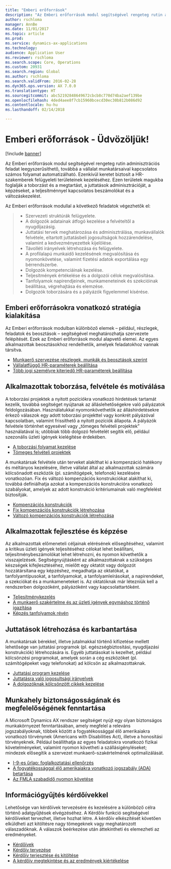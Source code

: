 ```yaml
---
title: "Emberi erőforrások"
description: "Az Emberi erőforrások modul segítségével rengeteg rutin adminisztrációs feladat leegyszerűsíthető, továbbá a vállalat munkatársaival kapcsolatos számos folyamat automatizálható. Ezenkívül keretet biztosít a HR-szakemberek felügyeleti területeinek kezeléséhez. Ezen területek magukba foglalják a toborzást és a megtartást, a juttatások adminisztrációját, a képzéseket, a teljesítménnyel kapcsolatos beszámolókat és a változáskezelést."
author: rschloma
manager: AnnBe
ms.date: 11/01/2017
ms.topic: article
ms.prod: 
ms.service: dynamics-ax-applications
ms.technology: 
audience: Application User
ms.reviewer: rschloma
ms.search.scope: Core, Operations
ms.custom: 20931
ms.search.region: Global
ms.author: rschloma
ms.search.validFrom: 2016-02-28
ms.dyn365.ops.version: AX 7.0.0
ms.translationtype: HT
ms.sourcegitcommit: abc52192848649672cbcb8c770d74ba2aef139be
ms.openlocfilehash: 4ded4aee8f7cb15960bcecd30ec30b812b086d92
ms.contentlocale: hu-hu
ms.lasthandoff: 02/14/2018

---
```


# <a name="welcome-to-human-resources"></a>Emberi erőforrások - Üdvözöljük!

[!include [banner](../includes/banner.md)]

Az Emberi erőforrások modul segítségével rengeteg rutin adminisztrációs feladat leegyszerűsíthető, továbbá a vállalat munkatársaival kapcsolatos számos folyamat automatizálható. Ezenkívül keretet biztosít a HR-szakemberek felügyeleti területeinek kezeléséhez. Ezen területek magukba foglalják a toborzást és a megtartást, a juttatások adminisztrációját, a képzéseket, a teljesítménnyel kapcsolatos beszámolókat és a változáskezelést.

Az Emberi erőforrások modullal a következő feladatok végezhetők el:

> + Szervezeti struktúrák felügyelete.
> + A dolgozók adatainak átfogó kezelése a felvételtől a nyugdíjazásig.
> + Juttatási tervek meghatározása és adminisztrálása, munkavállalók felvétele, eltartott juttatásbeli jogosultságok hozzárendelése, valamint a kedvezményezettek kijelölése.
> + Távolléti irányelvek létrehozása és felügyelete.
> + A profilalapú munkaidő kezelésének megvalósítása és nyomonkövetése, valamint fizetési adatok exportálása egy bérrendszerbe.
> + Dolgozók kompetenciáinak kezelése.
> + Teljesítmények értékelése és a dolgozói célok megvalósítása.
> + Tanfolyamok napirendjeinek, munkameneteinek és szekcióinak beállítása, végrehajtása és elemzése.
> + Dolgozók toborzására és a pályázók figyelemmel kísérése.

<a name="develop-a-human-resources-strategy"></a>Emberi erőforrásokra vonatkozó stratégia kialakítása
---------------------------------------------------------

Az Emberi erőforrások modulban különböző elemek – például, részlegek, feladatok és beosztások – segítségével meghatározhatja szervezete felépítését. Ezek az Emberi erőforrások modul alapvető elemei. Az egyes alkalmazottak beosztásokhoz rendelhetők, amelyek feladatokhoz vannak társítva.

-   [Munkaerő szervezése részlegek, munkák és beosztások szerint](../../talent/departments-jobs-positions.md)
-   [Vállalatfüggő HR-paraméterek beállítása](../../talent/set-up-company-specific-hr-parameters.md)
-   [Több jogi személyre kiterjedő HR-paraméterek beállítása](../../talent/set-up-hr-parameters-across-legal-entities.md) 

## <a name="recruit-hire-and-motivate-employees"></a>Alkalmazottak toborzása, felvétele és motiválása

A toborzási projektek a nyitott pozíciókra vonatkozó hirdetések tartamát kezelik, továbbá segítséget nyújtanak az álláslehetőségekre való pályázatok feldolgozásában. Használatukkal nyomonkövethetők az álláshirdetésekre érkező válaszok egy adott toborzási projekttel vagy konkrét pályázóval kapcsolatban, valamint frissíthető a nyitott pozíciók állapota. A pályázók felvétele történhet egyesével vagy „tömeges felvételi projektek” használatával is; utóbbiak több dolgozó felvételét segítik elő, például szezonális üzleti igények kielégítése érdekében.

-   [A toborzási folyamat kezelése](manage-recruiting-process.md)
-   [Tömeges felvételi projektek](mass-hire-projects.md) 

A munkatársak felvétele után terveket alakíthat ki a kompenzáció hatékony és méltányos kezelésére, illetve vállalat által az alkalmazottak számára kölcsönadott eszközök (pl. számítógépek, telefonok) kezelésére vonatkozóan. Fix és változó kompenzációs konstrukciókat alakíthat ki, továbbá definiálhatja azokat a kompenzációs konstrukcióra vonatkozó szabályokat, amelyek az adott konstrukció kritériumainak való megfelelést biztosítják.

-   [Kompenzációs konstrukciók](../../talent/compensation-plans.md)
-   [Fix kompenzációs konstrukciók létrehozása](../../talent/create-fixed-compensation-plans.md)
-   [Változó kompenzációs konstrukciók létrehozása](../../talent/create-variable-compensation-plans.md)

## <a name="develop-and-train-employees"></a>Alkalmazottak fejlesztése és képzése

Az alkalmazottak előmeneteli céljainak elérésének elősegítéséhez, valamint a kritikus üzleti igények teljesítéséhez célokat lehet beállítani, teljesítménybeszámolókat lehet létrehozni, és nyomon követhetők a visszajelzések. Segítségnyújtásként az alkalmazottaknak a szükséges készségek kifejlesztéséhez, mielőtt egy oktatót vagy dolgozót hozzátársítana egy képzéshez, megadhatja az oktatókat, a tanfolyamtípusokat, a tanfolyamokat, a tanfolyamleírásokat, a napirendeket, a szekciókat és a munkameneteket is. Az oktatóknak már létezniük kell a rendszerben dolgozóként, pályázóként vagy kapcsolattartóként.

-   [Teljesítménykezelés](../../talent/performance-management-overview.md)
-   [A munkaerő szakértelme és az üzleti igények egymáshoz történő igazítása](../../talent/skills.md)
-   [Képzés tanfolyamok révén](../../talent/courses.md)

## <a name="create-and-maintain-benefits"></a>Juttatások létrehozása és karbantartása

A munkatársak bérekkel, illetve jutalmakkal történő kifizetése mellett lehetősége van juttatási programok (pl. egészségbiztosítási, nyugdíjazási konstrukciók) létrehozására is. Egyéb juttatásokat is kezelhet, például kölcsönzési programokat, amelyek során a cég eszközöket (pl. számítógépeket vagy telefonokat) ad kölcsön az alkalmazottaknak.

-   [Juttatási program kezelése](../../talent/manage-benefit-program.md)
-   [Juttatásra való jogosultsági irányelvek](../../talent/benefit-eligibility-policies.md)
-   [A dolgozóknak kölcsönzött cikkek kezelése](../../talent/loan-items.md)

## <a name="maintain-workplace-safety-and-compliance"></a>Munkahely biztonságosságának és megfelelőségének fenntartása

A Microsoft Dynamics AX rendszer segítséget nyújt egy olyan biztonságos munkakörnyezet fenntartásában, amely megfelel a releváns jogszabályoknak, többek között a fogyatékossággal élő amerikaiakra vonatkozó törvénynek (Americans with Disabilities Act), illetve a honosítási törvényeknek. Például beállíthatja az egyes feladatokra vonatkozó fizikai követelményeket, valamint nyomon követheti a szállásigényléseket; mindezek elősegítik a szervezet munkaerő-szakértelmének optimalizálását.

-   [I-9-es űrlap: foglalkoztatási ellenőrzés](localizations/noam-usa-form-i-9-verification.md)
-   [A fogyatékossággal élő amerikaiakra vonatkozó jogszabály (ADA) betartása](localizations/noam-usa-comply-ada.md)
-   [Az FMLA szabadidő nyomon követése](localizations/noam-usa-track-time-for-fmla.md)

## <a name="gather-information-using-questionnaires"></a>Információgyűjtés kérdőívekkel

Lehetősége van kérdőívek tervezésére és kezelésére a különböző célra történő adatgyűjtések elvégzéséhez. A Kérdőív funkció segítségével kérdőíveket tervezhet, illetve hozhat létre. A kérdőív elkészítését követően elküldheti azt kitöltésre nagy tömegeknek vagy meghatározott válaszadóknak. A válaszok beérkezése után áttekintheti és elemezheti az eredményeket.

-   [Kérdőívek](../../talent/questionnaires.md)
-   [Kérdőív tervezése](../../talent/design-questionnaires.md)
-   [Kérdőív terjesztése és kitöltése](../../talent/distribute-questionnaires.md)
-   [A kérdőív megtekintése és az eredmények kiértékelése](../../talent/evaluate-questionnaire-results.md)



